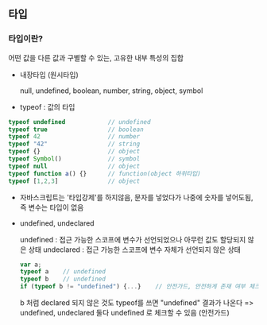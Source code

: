 ## 타입

### 타입이란?
어떤 값을 다른 값과 구별할 수 있는, 고유한 내부 특성의 집합

- 내장타입 (원시타입) 
    
    null, undefined, boolean, number, string, object, symbol
    
- typeof : 값의 타입

```javascript
typeof undefined            // undefined
typeof true                 // boolean
typeof 42                   // number
typeof "42"                 // string
typeof {}                   // object
typeof Symbol()             // symbol
typeof null                 // object
typeof function a() {}      // function(object 하위타입)
typeof [1,2,3]              // object
```
- 자바스크립트는 '타입강제'를 하지않음, 문자를 넣었다가 나중에 숫자를 넣어도됨, 즉 변수는 타입이 없음

- undefined, undeclared
        
    undefined : 접근 가능한 스코프에 변수가 선언되었으나 아무런 값도 할당되지 않은 상태
    undeclared : 접근 가능한 스코프에 변수 자체가 선언되지 않은 상태

    ```javascript 
    var a;
    typeof a    // undefined
    typeof b    // undefined
    if (typeof b != "undefined") {...}    // 안전가드, 안전하게 존재 여부 체크
    ```
    b 처럼 declared 되지 않은 것도 typeof를 쓰면 "undefined" 결과가 나온다 => undefined, undeclared 둘다 undefined 로 체크할 수 있음 (안전가드)




